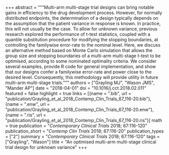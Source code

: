 +++
abstract = """Multi-arm multi-stage trial designs can bring notable gains in efficiency to the  drug development process. However, for normally distributed endpoints, the determination of a design typically depends on the assumption that the patient variance in response is known. In practice, this will not usually be the case. To allow for unknown variance, previous research explored the performance of t-test statistics, coupled with a quantile substitution procedure for modifying the stopping boundaries, at controlling the familywise error-rate to the nominal level. Here, we discuss an alternative method based on Monte Carlo simulation that allows the group size and stopping boundaries of a multi-arm multi-stage t-test to be optimised, according to some nominated optimality criteria. We consider several examples, provide R code for general implementation, and show that our designs confer a familywise error-rate and power close to the desired level. Consequently, this methodology will provide utility in future multi-arm multi-stage trials."""
authors = ["Grayling MJ", "Wason JMS", "Mander AP"]
date = "2018-04-01"
doi = "10.1016/j.cct.2018.02.011"
featured = false
highlight = true
links = [{name = ".bib", url = "publication/Grayling_et_al_2018_Contemp_Clin_Trials_67_116-20.bib"}, {name = ".enw", url = "publication/Grayling_et_al_2018_Contemp_Clin_Trials_67_116-20.enw"}, {name = ".ris", url = "publication/Grayling_et_al_2018_Contemp_Clin_Trials_67_116-20.ris"}]
math = true
publication = "*Contemporary Clinical Trials* 2018; 67:116-120"
publication_short = "*Contemp Clin Trials* 2018; 67:116-20"
publication_types = ["2"]
summary = "*Contemporary Clinical Trials* 2018; 67:116-120"
tags = ["Grayling", "Wason"]
title = "An optimised multi-arm multi-stage clinical trial design for unknown variance"
+++
